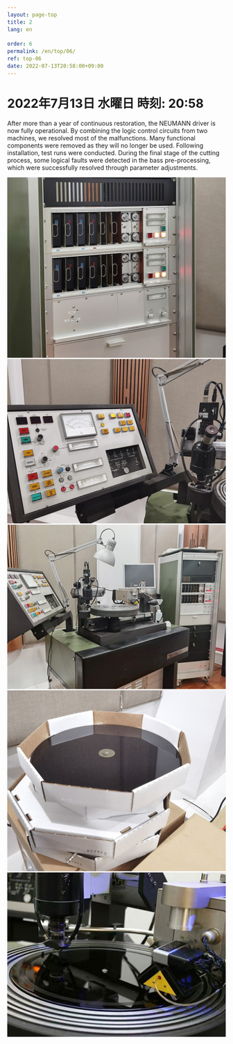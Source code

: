 ```yaml
---
layout: page-top
title: 2
lang: en

order: 6
permalink: /en/top/06/
ref: top-06
date: 2022-07-13T20:58:00+09:00
---
```



# 2022年7月13日   水曜日   時刻: 20:58 

After more than a year of continuous restoration, the NEUMANN driver is now fully operational. By combining the logic control circuits from two machines, we resolved most of the malfunctions. Many functional components were removed as they will no longer be used.
Following installation, test runs were conducted. During the final stage of the cutting process, some logical faults were detected in the bass pre-processing, which were successfully resolved through parameter adjustments.


![1](/assets/top/06/1.jpg)
![2](/assets/top/06/2.jpg)
![3](/assets/top/06/3.jpg)
![4](/assets/top/06/4.jpg)
![5](/assets/top/06/5.jpg)
